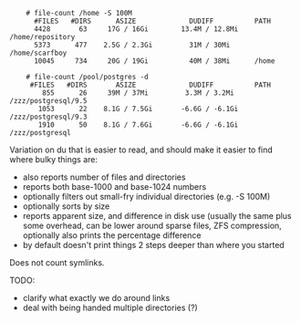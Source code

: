 
```
    # file-count /home -S 100M
      #FILES   #DIRS      ASIZE             DUDIFF          PATH
      4428       63     17G / 16Gi        13.4M / 12.8Mi    /home/repository
      5373      477    2.5G / 2.3Gi         31M / 30Mi      /home/scarfboy
      10045     734     20G / 19Gi          40M / 38Mi      /home
		 
    # file-count /pool/postgres -d
     #FILES   #DIRS       ASIZE             DUDIFF          PATH
        855      26     39M / 37Mi         3.3M / 3.2Mi     /zzz/postgresql/9.5
       1053      22    8.1G / 7.5Gi       -6.6G / -6.1Gi    /zzz/postgresql/9.3
       1910      50    8.1G / 7.6Gi       -6.6G / -6.1Gi    /zzz/postgresql
```


Variation on du that is easier to read, and should make it easier to find where bulky things are:
* also reports number of files and directories
* reports both base-1000 and base-1024 numbers
* optionally filters out small-fry individual directories (e.g. -S 100M)
* optionally sorts by size
* reports apparent size, and difference in disk use (usually the same plus some overhead, can be lower around sparse files, ZFS compression, optionally also prints the percentage difference
* by default doesn't print things 2 steps deeper than where you started


Does not count symlinks.

TODO:
 - clarify what exactly we do around links
 - deal with being handed multiple directories (?) 